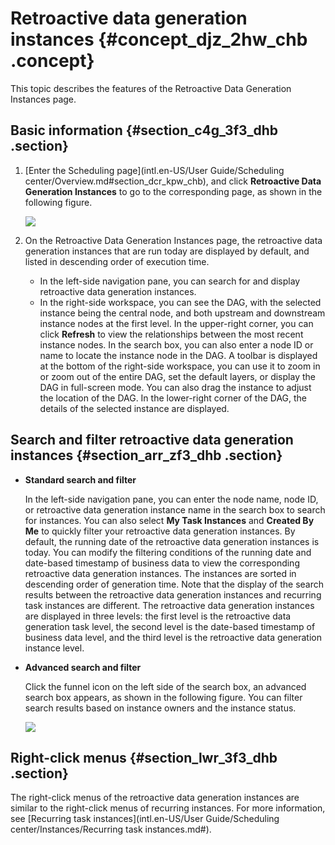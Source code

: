 # Retroactive data generation instances {#concept_djz_2hw_chb .concept}

This topic describes the features of the Retroactive Data Generation Instances page.

## Basic information {#section_c4g_3f3_dhb .section}

1.  [Enter the Scheduling page](intl.en-US/User Guide/Scheduling center/Overview.md#section_dcr_kpw_chb), and click **Retroactive Data Generation Instances** to go to the corresponding page, as shown in the following figure.

    ![](http://static-aliyun-doc.oss-cn-hangzhou.aliyuncs.com/assets/img/139466/156134716841014_en-US.png)

2.  On the Retroactive Data Generation Instances page, the retroactive data generation instances that are run today are displayed by default, and listed in descending order of execution time.
    -   In the left-side navigation pane, you can search for and display retroactive data generation instances.
    -   In the right-side workspace, you can see the DAG, with the selected instance being the central node, and both upstream and downstream instance nodes at the first level. In the upper-right corner, you can click **Refresh** to view the relationships between the most recent instance nodes. In the search box, you can also enter a node ID or name to locate the instance node in the DAG. A toolbar is displayed at the bottom of the right-side workspace, you can use it to zoom in or zoom out of the entire DAG, set the default layers, or display the DAG in full-screen mode. You can also drag the instance to adjust the location of the DAG. In the lower-right corner of the DAG, the details of the selected instance are displayed.

## Search and filter retroactive data generation instances {#section_arr_zf3_dhb .section}

-   **Standard search and filter** 

    In the left-side navigation pane, you can enter the node name, node ID, or retroactive data generation instance name in the search box to search for instances. You can also select **My Task Instances** and **Created By Me** to quickly filter your retroactive data generation instances. By default, the running date of the retroactive data generation instances is today. You can modify the filtering conditions of the running date and date-based timestamp of business data to view the corresponding retroactive data generation instances. The instances are sorted in descending order of generation time. Note that the display of the search results between the retroactive data generation instances and recurring task instances are different. The retroactive data generation instances are displayed in three levels: the first level is the retroactive data generation task level, the second level is the date-based timestamp of business data level, and the third level is the retroactive data generation instance level.

-   **Advanced search and filter** 

    Click the funnel icon on the left side of the search box, an advanced search box appears, as shown in the following figure. You can filter search results based on instance owners and the instance status.

    ![](http://static-aliyun-doc.oss-cn-hangzhou.aliyuncs.com/assets/img/139466/156134716841016_en-US.png)


## Right-click menus {#section_lwr_3f3_dhb .section}

The right-click menus of the retroactive data generation instances are similar to the right-click menus of recurring instances. For more information, see [Recurring task instances](intl.en-US/User Guide/Scheduling center/Instances/Recurring task instances.md#).


